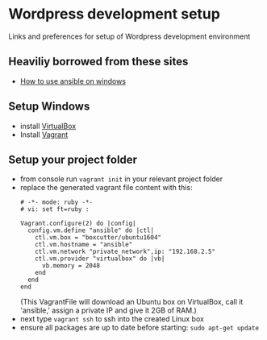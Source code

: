 # Wordpress development setup
Links and preferences for setup of Wordpress development environment

## Heaviliy borrowed from these sites
- [How to use ansible on windows](http://www.tomsitpro.com/articles/how-to-use-ansible-on-windows,1-3479.html)

## Setup Windows
- install [VirtualBox](https://www.virtualbox.org/wiki/Downloads)
- Install [Vagrant](https://www.vagrantup.com/downloads.html)

## Setup your project folder
  - from console run ```vagrant init``` in your relevant project folder
  - replace the generated vagrant file content with this:
    ```
    # -*- mode: ruby -*-
    # vi: set ft=ruby :

    Vagrant.configure(2) do |config|
      config.vm.define "ansible" do |ctl|
        ctl.vm.box = "boxcutter/ubuntu1604"
        ctl.vm.hostname = "ansible"
        ctl.vm.network "private_network",ip: "192.168.2.5"
        ctl.vm.provider "virtualbox" do |vb|
          vb.memory = 2048
        end
      end
    end
    ```
    (This VagrantFile will download an Ubuntu box on VirtualBox, call it 'ansible,' assign a private IP and give it 2GB of RAM.)
  - next type ```vagrant ssh``` to ssh into the created Linux box
  - ensure all packages are up to date before starting: ```sudo apt-get update```
    
